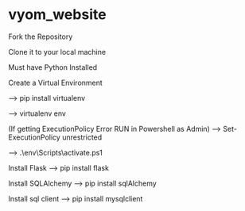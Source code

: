# vyom_website

Fork the Repository

Clone it to your local machine

Must have Python Installed

Create a Virtual Environment

--> pip install virtualenv

--> virtualenv env

(If getting ExecutionPolicy Error RUN in Powershell as Admin)
--> Set-ExecutionPolicy unrestricted

--> .\env\Scripts\activate.ps1

Install Flask
--> pip install flask 

Install SQLAlchemy
--> pip install sqlAlchemy

Install sql client
--> pip install mysqlclient

